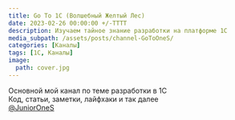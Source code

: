 ```yaml
---
title: Go To 1С (Волшебный Желтый Лес)
date: 2023-02-26 00:00:00 +/-TTTT
description: Изучаем тайное знание разработки на платформе 1С
media_subpath: /assets/posts/channel-GoToOneS/
categories: [Каналы]
tags: [1С, Каналы]
image:
  path: cover.jpg
---
```


Основной мой канал по теме разработки в 1С  
Код, статьи, заметки, лайфхаки и так далее  
[@JuniorOneS](https://t.me/JuniorOneS)